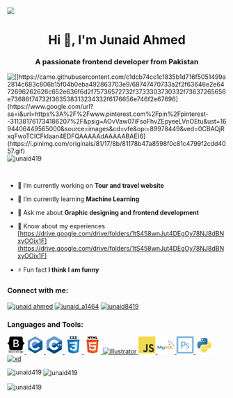 <img src="../desktop/this pc/downloads/screenshot (127)">
<h1 align="center">Hi 👋, I'm Junaid Ahmed</h1>
<h3 align="center">A passionate frontend developer from Pakistan</h3>
<img align="right" alt="[[https://camo.githubusercontent.com/c1dcb74cc1c1835b1d716f5051499a2814c683c806b15f04b0eba492863703e9/68747470733a2f2f63646e2e6472696262626c652e636f6d2f75736572732f3733303730332f73637265656e73686f74732f363538313234332f6176656e746f2e67696](https://www.google.com/url?sa=i&url=https%3A%2F%2Fwww.pinterest.com%2Fpin%2Fpinterest--311381761734186207%2F&psig=AOvVaw07iFsoFhvZEpyeeLVnOEtu&ust=1694406449565000&source=images&cd=vfe&opi=89978449&ved=0CBAQjRxqFwoTCICFkIaan4EDFQAAAAAdAAAAABAE)6](https://i.pinimg.com/originals/81/17/8b/81178b47a8598f0c81c4799f2cdd4057.gif)">


<p align="left"> <img src="https://komarev.com/ghpvc/?username=junaid419&label=Profile%20views&color=0e75b6&style=flat" alt="junaid419" /> </p>

<p align="left"> <a href="https://twitter.com/" target="blank"><img src="https://img.shields.io/twitter/follow/?logo=twitter&style=for-the-badge" alt="" /></a> </p>

- 🔭 I’m currently working on **Tour and travel website**

- 🌱 I’m currently learning **Machine Learning**

- 💬 Ask me about **Graphic designing and frontend development**

- 📄 Know about my experiences [https://drive.google.com/drive/folders/1tS458wnJut4DEgOy78NJ8dBNxyOOix1F](https://drive.google.com/drive/folders/1tS458wnJut4DEgOy78NJ8dBNxyOOix1F)

- ⚡ Fun fact **I think I am funny**

<h3 align="left">Connect with me:</h3>
<p align="left">
<a href="https://fb.com/junaid ahmed" target="blank"><img align="center" src="https://raw.githubusercontent.com/rahuldkjain/github-profile-readme-generator/master/src/images/icons/Social/facebook.svg" alt="junaid ahmed" height="30" width="40" /></a>
<a href="https://instagram.com/junaid_a1464" target="blank"><img align="center" src="https://raw.githubusercontent.com/rahuldkjain/github-profile-readme-generator/master/src/images/icons/Social/instagram.svg" alt="junaid_a1464" height="30" width="40" /></a>
<a href="https://dribbble.com/junaid8419" target="blank"><img align="center" src="https://raw.githubusercontent.com/rahuldkjain/github-profile-readme-generator/master/src/images/icons/Social/dribbble.svg" alt="junaid8419" height="30" width="40" /></a>
</p>

<h3 align="left">Languages and Tools:</h3>
<p align="left"> <a href="https://getbootstrap.com" target="_blank" rel="noreferrer"> <img src="https://raw.githubusercontent.com/devicons/devicon/master/icons/bootstrap/bootstrap-plain-wordmark.svg" alt="bootstrap" width="40" height="40"/> </a> <a href="https://www.cprogramming.com/" target="_blank" rel="noreferrer"> <img src="https://raw.githubusercontent.com/devicons/devicon/master/icons/c/c-original.svg" alt="c" width="40" height="40"/> </a> <a href="https://www.w3schools.com/cpp/" target="_blank" rel="noreferrer"> <img src="https://raw.githubusercontent.com/devicons/devicon/master/icons/cplusplus/cplusplus-original.svg" alt="cplusplus" width="40" height="40"/> </a> <a href="https://www.w3schools.com/css/" target="_blank" rel="noreferrer"> <img src="https://raw.githubusercontent.com/devicons/devicon/master/icons/css3/css3-original-wordmark.svg" alt="css3" width="40" height="40"/> </a> <a href="https://www.w3.org/html/" target="_blank" rel="noreferrer"> <img src="https://raw.githubusercontent.com/devicons/devicon/master/icons/html5/html5-original-wordmark.svg" alt="html5" width="40" height="40"/> </a> <a href="https://www.adobe.com/in/products/illustrator.html" target="_blank" rel="noreferrer"> <img src="https://www.vectorlogo.zone/logos/adobe_illustrator/adobe_illustrator-icon.svg" alt="illustrator" width="40" height="40"/> </a> <a href="https://developer.mozilla.org/en-US/docs/Web/JavaScript" target="_blank" rel="noreferrer"> <img src="https://raw.githubusercontent.com/devicons/devicon/master/icons/javascript/javascript-original.svg" alt="javascript" width="40" height="40"/> </a> <a href="https://www.mysql.com/" target="_blank" rel="noreferrer"> <img src="https://raw.githubusercontent.com/devicons/devicon/master/icons/mysql/mysql-original-wordmark.svg" alt="mysql" width="40" height="40"/> </a> <a href="https://www.photoshop.com/en" target="_blank" rel="noreferrer"> <img src="https://raw.githubusercontent.com/devicons/devicon/master/icons/photoshop/photoshop-line.svg" alt="photoshop" width="40" height="40"/> </a> <a href="https://www.python.org" target="_blank" rel="noreferrer"> <img src="https://raw.githubusercontent.com/devicons/devicon/master/icons/python/python-original.svg" alt="python" width="40" height="40"/> </a> <a href="https://www.adobe.com/products/xd.html" target="_blank" rel="noreferrer"> <img src="https://cdn.worldvectorlogo.com/logos/adobe-xd.svg" alt="xd" width="40" height="40"/> </a> </p>

<p><img align="left" src="https://github-readme-stats.vercel.app/api/top-langs?username=junaid419&show_icons=true&locale=en&layout=compact" alt="junaid419" /></p>

<p>&nbsp;<img align="center" src="https://github-readme-stats.vercel.app/api?username=junaid419&show_icons=true&locale=en" alt="junaid419" /></p>

<p><img align="center" src="https://github-readme-streak-stats.herokuapp.com/?user=junaid419&" alt="junaid419" /></p>

